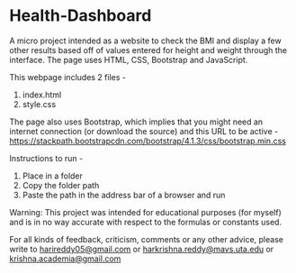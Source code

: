 # Health-Dashboard
A micro project intended as a website to check the BMI and display a few other results based off of values entered for height and weight through the interface. The page uses HTML, CSS, Bootstrap and JavaScript.

This webpage includes 2 files -
1. index.html
2. style.css

The page also uses Bootstrap, which implies that you might need an internet connection (or download the source) and this URL to be active - https://stackpath.bootstrapcdn.com/bootstrap/4.1.3/css/bootstrap.min.css

Instructions to run -
1. Place in a folder 
2. Copy the folder path
3. Paste the path in the address bar of a browser and run

Warning: This project was intended for educational purposes (for myself) and is in no way accurate with respect to the formulas or constants used.

For all kinds of feedback, criticism, comments or any other advice, please write to harireddy05@gmail.com or harkrishna.reddy@mavs.uta.edu or krishna.academia@gmail.com
